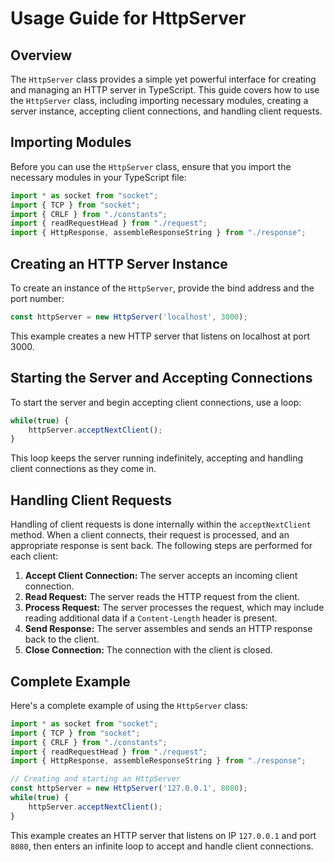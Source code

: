 # Usage Guide for HttpServer

## Overview

The `HttpServer` class provides a simple yet powerful interface for creating and managing an HTTP server in TypeScript. This guide covers how to use the `HttpServer` class, including importing necessary modules, creating a server instance, accepting client connections, and handling client requests.

## Importing Modules

Before you can use the `HttpServer` class, ensure that you import the necessary modules in your TypeScript file:

```typescript
import * as socket from "socket";
import { TCP } from "socket";
import { CRLF } from "./constants";
import { readRequestHead } from "./request";
import { HttpResponse, assembleResponseString } from "./response";
```

## Creating an HTTP Server Instance

To create an instance of the `HttpServer`, provide the bind address and the port number:

```typescript
const httpServer = new HttpServer('localhost', 3000);
```

This example creates a new HTTP server that listens on localhost at port 3000.

## Starting the Server and Accepting Connections

To start the server and begin accepting client connections, use a loop:

```typescript
while(true) {
    httpServer.acceptNextClient();
}
```

This loop keeps the server running indefinitely, accepting and handling client connections as they come in.

## Handling Client Requests

Handling of client requests is done internally within the `acceptNextClient` method. When a client connects, their request is processed, and an appropriate response is sent back. The following steps are performed for each client:

1. **Accept Client Connection:** The server accepts an incoming client connection.
2. **Read Request:** The server reads the HTTP request from the client.
3. **Process Request:** The server processes the request, which may include reading additional data if a `Content-Length` header is present.
4. **Send Response:** The server assembles and sends an HTTP response back to the client.
5. **Close Connection:** The connection with the client is closed.

## Complete Example

Here's a complete example of using the `HttpServer` class:

```typescript
import * as socket from "socket";
import { TCP } from "socket";
import { CRLF } from "./constants";
import { readRequestHead } from "./request";
import { HttpResponse, assembleResponseString } from "./response";

// Creating and starting an HttpServer
const httpServer = new HttpServer('127.0.0.1', 8080);
while(true) {
    httpServer.acceptNextClient();
}
```

This example creates an HTTP server that listens on IP `127.0.0.1` and port `8080`, then enters an infinite loop to accept and handle client connections.